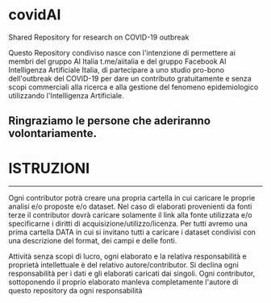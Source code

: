 # covidAI
Shared Repository for research on COVID-19 outbreak

Questo Repository condiviso nasce con l'intenzione di permettere ai membri del gruppo AI Italia t.me/aiitalia e del gruppo Facebook AI Intelligenza Artificiale Italia, di partecipare a uno studio pro-bono dell'outbreak del COVID-19 per dare un contributo gratuitamente e senza scopi commerciali alla ricerca e alla gestione del fenomeno epidemiologico utilizzando l'Intelligenza Artificiale. 

Ringraziamo le persone che aderiranno volontariamente.
---
# ISTRUZIONI
---

Ogni contributor potrà creare una propria cartella in cui caricare le proprie analisi e/o proposte e/o dataset. Nel caso di elaborati provenienti da fonti terze il contributor dovrà caricare solamente il link alla fonte utilizzata e/o specificarne i diritti di acquisizione/utilizzo/licenza.
Per tutti avremo una prima cartella DATA in cui si invitano tutti a caricare i dataset condivisi con una descrizione del format, dei campi e delle fonti.

Attività senza scopi di lucro, ogni elaborato e la relativa responsabilità e proprietà intellettuale è del relativo autore/contributor. Si declina ogni responsabilità per i dati e gli elaborati caricati dai singoli. Ogni contributor, sottoponendo il proprio elaborato manleva completamente l'autore di questo repository da ogni responsabilità
